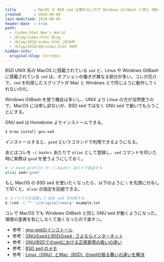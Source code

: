 ```yaml
---
title        : MacOS の BSD sed は慣れないので Windows GitBash と同じ GNU sed に変える
created      : 2018-09-04
last-modified: 2018-09-04
header-date  : true
path:
  - /index.html Neo's World
  - /blog/index.html Blog
  - /blog/2018/index.html 2018年
  - /blog/2018/09/index.html 09月
hidden-info:
  original-blog: Corredor
---
```


BSD UNIX 系の MacOS に搭載されている `sed` と、Linux や Windows GitBash に搭載されている `sed` は、オプションの働きが異なる部分が多い。コレが厄介で、`sed` を利用したスクリプトが Mac と Windows とで同じように動作してくれないのだ。

Windows GitBash を使う機会は多いし、UNIX より Linux の方が当然使うので、MacOS には申し訳ないが、BSD sed ではなく GNU sed で動いてもらうことにする。

GNU sed は Homebrew よりインストールできる。

```bash
$ brew install gnu-sed
```

インストールすると、*`gsed`* というコマンドで利用できるようになる。

あとはコレを `~/.bashrc` あたりで `alias` として登録し、`sed` コマンドを叩いた時に実際は `gsed` を使うようにしておく。

```bash
# ~/.bash_profile か ~/.bashrc あたりで設定する
alias sed='gsed'
```

もし MacOS の BSD sed を使いたくなったら、以下のように `\` を先頭に付与して叩くと、`alias` の指定を回避できる。

```bash
# エイリアスを回避して BSD sed を利用する
$ \sed -i "" 's/original/new/g' example.txt
```

コレで MacOS でも Windows GitBash と同じ GNU sed が動くようになった。環境の差異を気にしなくて良くなったので楽チン。

- 参考：[gnu-sedのインストール](https://qiita.com/akameco/items/804970cd6655e69cc537)
- 参考：[GNUのsedとBSDのsed · さよならインターネット](http://blog.kenjiskywalker.org/blog/2014/07/18/sed-bre/)
- 参考：[GNU/BSDでのsedにおける正規表現の扱いの違い](https://rcmdnk.com/blog/2015/07/19/computer-gnu-bsd/)
- 参考：[BSD sed のメモ](https://qiita.com/mattintosh4/items/4e4d44016be15333af11)
- 参考：[Linux（GNU）とMac（BSD）のsedの振る舞いの違いを解決](https://qiita.com/narumi_888/items/e425f29b84da6b72ad62)

